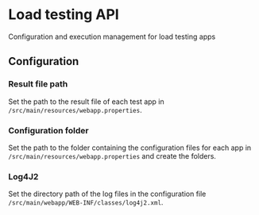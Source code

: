 # Load testing API

Configuration and execution management for load testing apps

## Configuration

### Result file path

Set the path to the result file of each test app in `/src/main/resources/webapp.properties`.

### Configuration folder

Set the path to the folder containing the configuration files for each app in `/src/main/resources/webapp.properties` and create the folders.

### Log4J2

Set the directory path of the log files in the configuration file `/src/main/webapp/WEB-INF/classes/log4j2.xml`.
